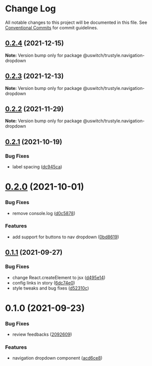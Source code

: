 # Change Log

All notable changes to this project will be documented in this file.
See [Conventional Commits](https://conventionalcommits.org) for commit guidelines.

## [0.2.4](https://github.com/uswitch/trustyle/compare/@uswitch/trustyle.navigation-dropdown@0.2.3...@uswitch/trustyle.navigation-dropdown@0.2.4) (2021-12-15)

**Note:** Version bump only for package @uswitch/trustyle.navigation-dropdown





## [0.2.3](https://github.com/uswitch/trustyle/compare/@uswitch/trustyle.navigation-dropdown@0.2.2...@uswitch/trustyle.navigation-dropdown@0.2.3) (2021-12-13)

**Note:** Version bump only for package @uswitch/trustyle.navigation-dropdown





## [0.2.2](https://github.com/uswitch/trustyle/compare/@uswitch/trustyle.navigation-dropdown@0.2.1...@uswitch/trustyle.navigation-dropdown@0.2.2) (2021-11-29)

**Note:** Version bump only for package @uswitch/trustyle.navigation-dropdown





## [0.2.1](https://github.com/uswitch/trustyle/compare/@uswitch/trustyle.navigation-dropdown@0.2.0...@uswitch/trustyle.navigation-dropdown@0.2.1) (2021-10-19)


### Bug Fixes

* label spacing ([dc945ca](https://github.com/uswitch/trustyle/commit/dc945ca))





# [0.2.0](https://github.com/uswitch/trustyle/compare/@uswitch/trustyle.navigation-dropdown@0.1.1...@uswitch/trustyle.navigation-dropdown@0.2.0) (2021-10-01)


### Bug Fixes

* remove console.log ([d0c5878](https://github.com/uswitch/trustyle/commit/d0c5878))


### Features

* add support for buttons to nav dropdown ([0bd8619](https://github.com/uswitch/trustyle/commit/0bd8619))





## [0.1.1](https://github.com/uswitch/trustyle/compare/@uswitch/trustyle.navigation-dropdown@0.1.0...@uswitch/trustyle.navigation-dropdown@0.1.1) (2021-09-27)


### Bug Fixes

* change React.createElement to jsx ([d495e14](https://github.com/uswitch/trustyle/commit/d495e14))
* config links in story ([6dc74e0](https://github.com/uswitch/trustyle/commit/6dc74e0))
* style tweaks and bug fixes ([d52310c](https://github.com/uswitch/trustyle/commit/d52310c))





# 0.1.0 (2021-09-23)


### Bug Fixes

* review feedbacks ([2092609](https://github.com/uswitch/trustyle/commit/2092609))


### Features

* navigation dropdown component ([acd6ce8](https://github.com/uswitch/trustyle/commit/acd6ce8))
